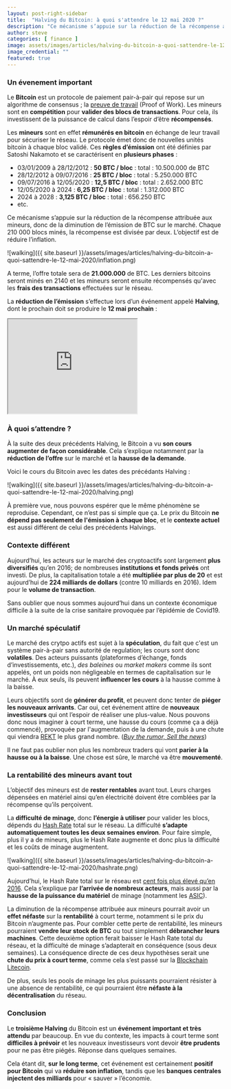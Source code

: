 ```yaml
---
layout: post-right-sidebar
title:  "Halving du Bitcoin: à quoi s'attendre le 12 mai 2020 ?"
description: "Ce mécanisme s’appuie sur la réduction de la récompense attribuée aux mineurs, donc de la diminution de l’émission de BTC sur le marché. Chaque 210 000 blocs minés, la récompense est divisée par deux. L’objectif est de réduire l’inflation."
author: steve
categories: [ finance ]
image: assets/images/articles/halving-du-bitcoin-a-quoi-sattendre-le-12-mai-2020/1.jpg
image_credential: ""
featured: true
---
```


### Un évenement important

Le **Bitcoin** est un protocole de paiement pair-à-pair qui repose sur un algorithme de consensus ; la [preuve de travail](https://fr.wikipedia.org/wiki/Preuve_de_travail) (Proof of Work). Les mineurs sont en **compétition** pour **valider des blocs de transactions**. Pour cela, ils investissent de la puissance de calcul dans l’espoir d’être **récompensés**.

Les **mineurs** sont en effet **rémunérés en bitcoin** en échange de leur travail pour sécuriser le réseau. Le protocole émet donc de nouvelles unités bitcoin à chaque bloc validé. Ces **règles d’émission** ont été définies par Satoshi Nakamoto et se caractérisent en **plusieurs phases** : 
-	03/01/2009 à 28/12/2012 : **50 BTC / bloc** : total : 10.500.000 de BTC
-	28/12/2012 à 09/07/2016 : **25 BTC / bloc** : total : 5.250.000 BTC
-	09/07/2016 à 12/05/2020 : **12,5 BTC / bloc** : total : 2.652.000 BTC
-	12/05/2020 à 2024 : **6,25 BTC / bloc** : total : 1.312.000 BTC
-	2024 à 2028 : **3,125 BTC / bloc** : total : 656.250 BTC
-   etc. 

Ce mécanisme s’appuie sur la réduction de la récompense attribuée aux mineurs, donc de la diminution de l’émission de BTC sur le marché. Chaque 210 000 blocs minés, la récompense est divisée par deux. L’objectif est de réduire l’inflation. 

![walking]({{ site.baseurl }}/assets/images/articles/halving-du-bitcoin-a-quoi-sattendre-le-12-mai-2020/inflation.png)

A terme, l’offre totale sera de **21.000.000** de BTC. Les derniers bitcoins seront minés en 2140 et les mineurs seront ensuite récompensés qu'avec les **frais des transactions** effectuées sur le réseau.

La **réduction de l’émission** s’effectue lors d’un événement appelé **Halving**, dont le prochain doit se produire le **12 mai prochain** :

<iframe id="inlineFrameExample"
    title="Inline Frame Example"
    width="300"
    height="220"
    scrolling="no"
    src="https://www.bitcoinblockhalf.com/">
</iframe>

### À quoi s’attendre ?

À la suite des deux précédents Halving, le Bitcoin a vu **son cours augmenter de façon considérable**. Cela s’explique notamment par la **réduction de l’offre** sur le marché et la **hausse de la demande**. 

Voici le cours du Bitcoin avec les dates des précédants Halving : 

![walking]({{ site.baseurl }}/assets/images/articles/halving-du-bitcoin-a-quoi-sattendre-le-12-mai-2020/halving.png)

À première vue, nous pouvons espérer que le même phénomène se reproduise. Cependant, ce n’est pas si simple que ça. Le prix du Bitcoin **ne dépend pas seulement de l'émission à chaque bloc**, et le **contexte actuel** est aussi différent de celui des précédents Halvings. 

### Contexte différent

Aujourd’hui, les acteurs sur le marché des cryptoactifs sont largement **plus diversifiés** qu’en 2016; de nombreuses **institutions et fonds privés** ont investi. De plus, la capitalisation totale a été **multipliée par plus de 20** et est aujourd’hui de **224 milliards de dollars** (contre 10 milliards en 2016). Idem pour le **volume de transaction**. 

Sans oublier que nous sommes aujourd’hui dans un contexte économique difficile à la suite de la crise sanitaire provoquée par l’épidémie de Covid19.

### Un marché spéculatif

Le marché des crytpo actifs est sujet à la **spéculation**, du fait que c'est un système pair-à-pair sans autorité de regulation; les cours sont donc **volatiles**. Des acteurs puissants (plateformes d’échange, fonds d’investissements, etc.), _des baleines_ ou _market makers_ comme ils sont appelés, ont un poids non négligeable en termes de capitalisation sur le marché. À eux seuls, ils peuvent **influencer les cours** à la hausse comme à la baisse.

Leurs objectifs sont de **générer du profit**, et peuvent donc tenter de **piéger les nouveaux arrivants**. Car oui, cet événement attire de **nouveaux investisseurs** qui ont l’espoir de réaliser une plus-value. Nous pouvons donc nous imaginer à court terme, une hausse du cours (comme ça a déjà commencé), provoquée par l'augmentation de la demande, puis à une chute qui viendra [REKT](https://www.journaldunet.fr/patrimoine/guide-des-finances-personnelles/1445772-qu-est-ce-qu-etre-rekt-crypto/) le plus grand nombre. (_[Buy the rumor, Sell the news](https://www.cholet-dupont.fr/strategie-investissement/buy-the-rumor-sell-the-news/)_)

Il ne faut pas oublier non plus les nombreux traders qui vont **parier à la hausse ou à la baisse**. Une chose est sûre, le marché va être **mouvementé**. 

### La rentabilité des mineurs avant tout

L’objectif des mineurs est de **rester rentables** avant tout. Leurs charges dépensées en matériel ainsi qu’en électricité doivent être comblées par la récompense qu’ils perçoivent.

La **difficulté de minage**, donc **l’énergie à utiliser** pour valider les blocs, dépends du [Hash Rate](https://fr.cryptonews.com/exclusives/qu-est-ce-que-le-hash-rate-2409.htm) total sur le réseau. La difficulté **s’adapte automatiquement toutes les deux semaines environ**. Pour faire simple, plus il y a de mineurs, plus le Hash Rate augmente et donc plus la difficulté et les coûts de minage augmentent.

![walking]({{ site.baseurl }}/assets/images/articles/halving-du-bitcoin-a-quoi-sattendre-le-12-mai-2020/hashrate.png)

Aujourd’hui, le Hash Rate total sur le réseau est [cent fois plus élevé qu’en 2016](https://www.blockchain.com/charts/hash-rate). Cela s’explique par **l’arrivée de nombreux acteurs**, mais aussi par la **hausse de la puissance du matériel** de minage (notamment les [ASIC](https://www.toutsurlebitcoin.fr/gros-plan-sur-les-asics-dedies-au-minage.htm)).

La diminution de la récompense attribuée aux mineurs pourrait avoir un **effet néfaste** sur la **rentabilité** à court terme, notamment si le prix du Bitcoin n’augmente pas. Pour combler cette perte de rentabilité, les mineurs pourraient **vendre leur stock de BTC** ou tout simplement **débrancher leurs machines**. Cette deuxième option ferait baisser le Hash Rate total du réseau, et la difficulté de minage s’adapterait en conséquence (sous deux semaines). La conséquence directe de ces deux hypothèses serait une **chute du prix à court terme**, comme cela s’est passé sur la [Blockchain Litecoin](https://www.blockchain.com/charts/hash-rate).

De plus, seuls les pools de minage les plus puissants pourraient résister à une absence de rentabilité, ce qui pourraient être **néfaste à la décentralisation** du réseau.

### Conclusion

Le **troisième Halving** du Bitcoin est un **événement important et très attendu** par beaucoup. En vue du contexte, les impacts à court terme sont **difficiles à prévoir** et les nouveaux investisseurs vont devoir **être prudents** pour ne pas être piégés. Réponse dans quelques semaines.

Cela étant dit, **sur le long terme**, cet événement est certainement **positif pour Bitcoin** qui va **réduire son inflation**, tandis que les **banques centrales injectent des milliards** pour « sauver » l’économie. 
